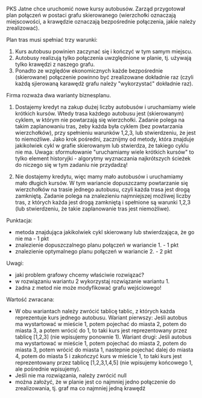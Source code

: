 
PKS Jatne chce uruchomić nowe kursy autobusów. Zarząd przygotował plan połączeń w postaci grafu
skierowanego (wierzchołki oznaczają miejscowości, a krawędzie oznaczają bezpośrednie połączenia,
jakie należy zrealizować).

Plan tras musi spełniać trzy warunki:
1. Kurs autobusu powinien zaczynać się i kończyć w tym samym miejscu. 
2. Autobusy realizują tylko połączenia uwzględnione w planie, tj. używają tylko krawędzi z naszego grafu.
3. Ponadto ze względów ekonomicznych każde bezpośrednie (skierowane) połączenie powinno
być zrealizowane dokładnie raz (czyli każdą sjierowaną karawędż grafu należy "wykorzystać" dokładnie raz).

Firma rozważa dwa warianty biznesplanu.

1. Dostajemy kredyt na zakup dużej liczby autobusów i uruchamiamy wiele krótkich kursów.
Wtedy trasa każdego autobusu jest (skierowanym) cyklem, w którym nie powtarzają się wierzchołki.
Zadanie polega na takim zaplanowaniu tras, żeby każda była cyklem (bez powtarzania wierzchołków), przy 
spełnieniu warunków 1,2,3, lub stwierdzeniu, że jest to niemożliwe.
Jako krok pośredni, zacznijmy od metody, która znajduje jakikolwiek cykl w grafie skierowanym lub stwierdza,
że takiego cyklu nie ma.
Uwaga: sformułowanie "uruchamiamy wiele krótkich kursów" to tylko element historyjki
       - algorytmy wyznaczania najkrótszych ścieżek do niczego się w tym zadaniu nie przydadzą!

2. Nie dostajemy kredytu, więc mamy mało autobusów i uruchamiamy mało długich kursów.
W tym wariancie dopuszczamy powtarzanie się wierzchołków na trasie jednego autobusu, czyli każda trasa
jest drogą zamkniętą.
Zadanie polega na znalezieniu najmniejszej możliwej liczby tras, z których każda jest drogą zamkniętą i spełnione
są warunki 1,2,3 (lub stwierdzeniu, że takie zaplanowanie tras jest niemożliwe).


Punktacja:
- metoda znajdująca jakikolwiek cykl skierowany lub stwierdzająca, że go nie ma  -  1 pkt
- znalezienie dopuszczalnego planu połączeń w wariancie 1.                       -  1 pkt
- znalezienie optymalnego planu połączeń w wariancie 2.                          -  2 pkt


Uwagi:
- jaki problem grafowy chcemy właściwie rozwiązać?
- w rozwiązaniu wariantu 2 wykorzystaj rozwiązanie wariantu 1.
- żadna z metod nie może modyfikować grafu wejściowego!

Wartość zwracana:
- W obu wariantach należy zwrócić tablicę tablic, z których każda reprezentuje kurs jednego autobusu.
  Wariant pierwszy:
    Jeśli autobus ma wystartować w mieście 1, potem pojechać do miasta 2, potem do miasta 3, a potem wrócić do 1,
    to taki kurs jest reprezentowany przez tablicę [1,2,3] (nie wpisujemy ponownie 1).
  Wariant drugi:
    Jeśli autobus ma wystartować w mieście 1, potem pojechać do miasta 2, potem do miasta 3,
    potem wrócić do miasta 1, nastepnie pojechać dalej do miasta 4, potem do miasta 5 i zakończyć kurs w mieście 1,
    to taki kurs jest reprezentowany przez tablicę [1,2,3,1,4,5] (nie wpisujemy końcowego 1, ale pośrednie wpisujemy).
- Jeśli nie ma rozwiązania, należy zwrócić null
- można założyć, że w planie jest co najmniej jedno połączenie do zrealizowania, tj. graf ma co najmniej
  jedną krawędź

